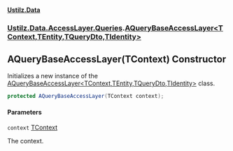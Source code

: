 #### [Ustilz.Data](index.md 'index')
### [Ustilz.Data.AccessLayer.Queries](Ustilz.Data.AccessLayer.Queries.md 'Ustilz.Data.AccessLayer.Queries').[AQueryBaseAccessLayer&lt;TContext,TEntity,TQueryDto,TIdentity&gt;](Ustilz.Data.AccessLayer.Queries.AQueryBaseAccessLayer_TContext,TEntity,TQueryDto,TIdentity_.md 'Ustilz.Data.AccessLayer.Queries.AQueryBaseAccessLayer<TContext,TEntity,TQueryDto,TIdentity>')

## AQueryBaseAccessLayer(TContext) Constructor

Initializes a new instance of the [AQueryBaseAccessLayer&lt;TContext,TEntity,TQueryDto,TIdentity&gt;](Ustilz.Data.AccessLayer.Queries.AQueryBaseAccessLayer_TContext,TEntity,TQueryDto,TIdentity_.md 'Ustilz.Data.AccessLayer.Queries.AQueryBaseAccessLayer<TContext,TEntity,TQueryDto,TIdentity>') class.

```csharp
protected AQueryBaseAccessLayer(TContext context);
```
#### Parameters

<a name='Ustilz.Data.AccessLayer.Queries.AQueryBaseAccessLayer_TContext,TEntity,TQueryDto,TIdentity_.AQueryBaseAccessLayer(TContext).context'></a>

`context` [TContext](Ustilz.Data.AccessLayer.Queries.AQueryBaseAccessLayer_TContext,TEntity,TQueryDto,TIdentity_.md#Ustilz.Data.AccessLayer.Queries.AQueryBaseAccessLayer_TContext,TEntity,TQueryDto,TIdentity_.TContext 'Ustilz.Data.AccessLayer.Queries.AQueryBaseAccessLayer<TContext,TEntity,TQueryDto,TIdentity>.TContext')

The context.